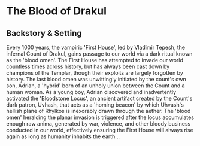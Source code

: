 # The Blood of Drakul

## Backstory & Setting

Every 1000 years, the vampiric 'First House', led by Vladimir Tepesh, the infernal Count of Drakul, gains passage to our world via a dark ritual known as the 'blood omen'. The First House has attempted to invade our world countless times across history, but has always been cast down by champions of the Templar, though their exploits are largely forgotten by history. The last blood omen was unwittingly initiated by the count's own son, Adrian, a 'hybrid' born of an unholy union between the Count and a human woman. As a young boy, Adrian discovered and inadvertently activated the 'Bloodstone Locus', an ancient artifact created by the Count's dark patron, Uvhash, that acts as a 'homing beacon' by which Uhvash's hellish plane of Rhylkos is inexorably drawn through the aether. The 'blood omen' heralding the planar invasion is triggered after the locus accumulates enough raw anima, generated by war, violence, and other bloody business conducted in our world, effectively ensuring the First House will always rise again as long as humanity inhabits the earth...
